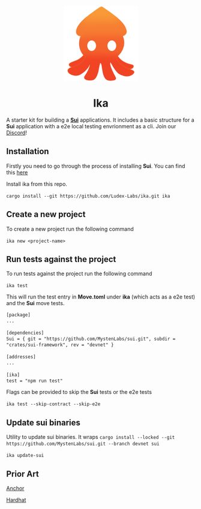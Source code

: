 <div align="center">
  <img height="200x" src="./ika.png" />

  <h1>Ika</h1>
</div>

A starter kit for building a [**Sui**](https://sui.io/) applications. It includes a basic structure for a **Sui** application with a e2e local testing envrionment as a cli. Join our [Discord](https://discord.gg/gbWbspfGgp)!

## Installation
Firstly you need to go through the process of installing **Sui**.
You can find this [here](https://docs.sui.io/build/install)

Install ika from this repo.

```cargo install --git https://github.com/Ludex-Labs/ika.git ika```

## Create a new project
To create a new project run the following command

```ika new <project-name>```

## Run tests against the project
To run tests against the project run the following command

```ika test```

This will run the test entry in **Move.toml** under **ika** (which acts as a e2e test) and the **Sui** move tests.
```
[package]
...

[dependencies]
Sui = { git = "https://github.com/MystenLabs/sui.git", subdir = "crates/sui-framework", rev = "devnet" }

[addresses]
...

[ika]
test = "npm run test"
```

Flags can be provided to skip the **Sui** tests or the e2e tests

```ika test --skip-contract --skip-e2e```

## Update sui binaries

Utility to update sui binaries. It wraps ```cargo install --locked --git https://github.com/MystenLabs/sui.git --branch devnet sui```

```ika update-sui```


## Prior Art
[Anchor](https://github.com/coral-xyz/anchor)

[Hardhat](https://hardhat.org/)
